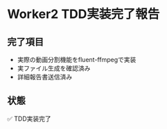 # Worker2 TDD実装完了報告

## 完了項目
- 実際の動画分割機能をfluent-ffmpegで実装
- 実ファイル生成を確認済み
- 詳細報告書送信済み

## 状態
✅ TDD実装完了